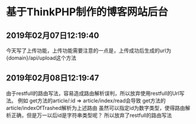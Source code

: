# 基于ThinkPHP制作的博客网站后台

## 2019年02月07日12:19:40
今天写了上传功能，上传功能需要注意的一点是，上传成功后生成的url为
{domain}/api/upload这个方法

## 2019年02月08日12:19:47
由于restfull的路由写法，容易造成路由解析误判，所以放弃使用restfull的Url写法。
例如
get方法的article/:id => article/index/read会导致
get方法的article/indexOfTrashed解析为上述路由
虽然可以指定id为数字类型，使得路由解析正确，但是万一以后id是字符串类型呢？
所以放弃了restfull的路由写法
